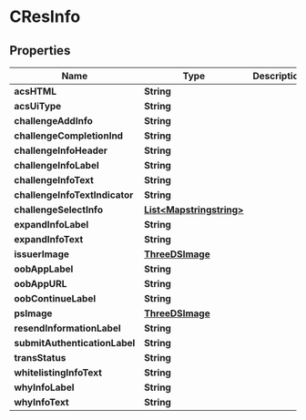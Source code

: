 # CResInfo

## Properties
Name | Type | Description | Notes
------------ | ------------- | ------------- | -------------
**acsHTML** | **String** |  |  [optional]
**acsUiType** | **String** |  |  [optional]
**challengeAddInfo** | **String** |  |  [optional]
**challengeCompletionInd** | **String** |  |  [optional]
**challengeInfoHeader** | **String** |  |  [optional]
**challengeInfoLabel** | **String** |  |  [optional]
**challengeInfoText** | **String** |  |  [optional]
**challengeInfoTextIndicator** | **String** |  |  [optional]
**challengeSelectInfo** | [**List&lt;Mapstringstring&gt;**](Mapstringstring.md) |  |  [optional]
**expandInfoLabel** | **String** |  |  [optional]
**expandInfoText** | **String** |  |  [optional]
**issuerImage** | [**ThreeDSImage**](ThreeDSImage.md) |  |  [optional]
**oobAppLabel** | **String** |  |  [optional]
**oobAppURL** | **String** |  |  [optional]
**oobContinueLabel** | **String** |  |  [optional]
**psImage** | [**ThreeDSImage**](ThreeDSImage.md) |  |  [optional]
**resendInformationLabel** | **String** |  |  [optional]
**submitAuthenticationLabel** | **String** |  |  [optional]
**transStatus** | **String** |  |  [optional]
**whitelistingInfoText** | **String** |  |  [optional]
**whyInfoLabel** | **String** |  |  [optional]
**whyInfoText** | **String** |  |  [optional]
